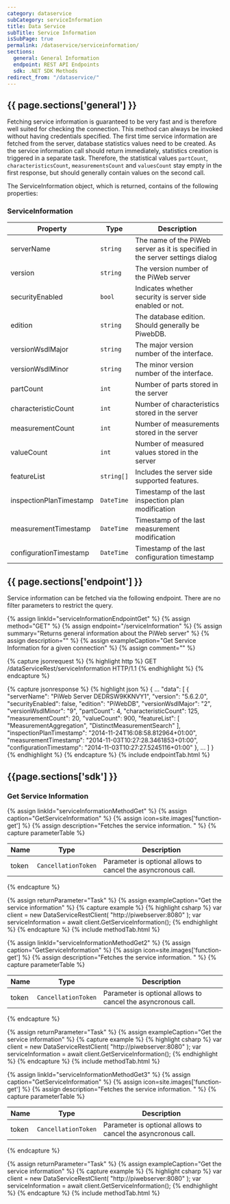 ```yaml
---
category: dataservice
subCategory: serviceInformation
title: Data Service
subTitle: Service Information
isSubPage: true
permalink: /dataservice/serviceinformation/
sections:
  general: General Information
  endpoint: REST API Endpoints
  sdk: .NET SDK Methods
redirect_from: "/dataservice/"
---
```


## {{ page.sections['general'] }}

Fetching service information is guaranteed to be very fast and is therefore well suited for checking the connection. This method can always be invoked without having credentials specified.
The first time service information are fetched from the server, database statistics values need to be created. As the service information call should return immediately, statistics creation is triggered in a separate task. Therefore, the statistical values ```partCount```, ```characteristicsCount```, ```measurementsCount``` and ```valuesCount``` stay empty in the first response, but should generally contain values on the second call.

The ServiceInformation object, which is returned, contains of the following properties:

### ServiceInformation

Property | Type | Description
---------|------|-------------
serverName | ```string``` | The name of the PiWeb server as it is specified in the server settings dialog
version | ```string``` | The version number of the PiWeb server
securityEnabled | ```bool``` | Indicates whether security is server side enabled or not.
edition | ```string``` | The database edition. Should generally be PiwebDB.
versionWsdlMajor | ```string``` | The major version number of the interface.
versionWsdlMinor | ```string``` | The minor version number of the interface.
partCount | ```int``` | Number of parts stored in the server
characteristicCount |```int``` | Number of characteristics stored in the server
measurementCount | ```int``` | Number of measurements stored in the server
valueCount | ```int``` | Number of measured values stored in the server
featureList | ```string[]``` | Includes the server side supported features.
inspectionPlanTimestamp | ```DateTime``` | Timestamp of the last inspection plan modification
measurementTimestamp | ```DateTime``` | Timestamp of the last measurement modification
configurationTimestamp | ```DateTime``` | Timestamp of the last configuration timestamp

## {{ page.sections['endpoint'] }}

Service information can be fetched via the following endpoint. There are no filter parameters to restrict the query.

{% assign linkId="serviceInformationEndpointGet" %}
{% assign method="GET" %}
{% assign endpoint="/serviceInformation" %}
{% assign summary="Returns general information about the PiWeb server" %}
{% assign description="" %}
{% assign exampleCaption="Get Service Information for a given connection" %}
{% assign comment="" %}

{% capture jsonrequest %}
{% highlight http %}
GET /dataServiceRest/serviceInformation HTTP/1.1
{% endhighlight %}
{% endcapture %}

{% capture jsonresponse %}
{% highlight json %}
{
   ...
   "data":
   [
       {
          "serverName": "PiWeb Server DEDRSW9KKNVY1",
          "version": "5.6.2.0",
          "securityEnabled": false,
          "edition": "PiWebDB",
          "versionWsdlMajor": "2",
          "versionWsdlMinor": "9",
          "partCount": 4,
          "characteristicCount": 125,
          "measurementCount": 20,
          "valueCount": 900,
          "featureList":
          [
             "MeasurementAggregation",
            "DistinctMeasurementSearch"
          ],
          "inspectionPlanTimestamp": "2014-11-24T16:08:58.812964+01:00",
          "measurementTimestamp": "2014-11-03T10:27:28.3461853+01:00",
          "configurationTimestamp": "2014-11-03T10:27:27.5245116+01:00"
       },
       ...
   ]
}
{% endhighlight %}
{% endcapture %}
{% include endpointTab.html %}

## {{page.sections['sdk'] }}

### Get Service Information

{% assign linkId="serviceInformationMethodGet" %}
{% assign caption="GetServiceInformation" %}
{% assign icon=site.images['function-get'] %}
{% assign description="Fetches the service information. " %}
{% capture parameterTable %}

Name           | Type                                  | Description
---------------|---------------------------------------|--------------------------------------------------
token          | ```CancellationToken```               | Parameter is optional allows to cancel the asyncronous call.
{% endcapture %}

{% assign returnParameter="Task<ServiceInformation>" %}
{% assign exampleCaption="Get the service information" %}
{% capture example %}
{% highlight csharp %}
var client = new DataServiceRestClient( "http://piwebserver:8080" );
var serviceInformation = await client.GetServiceInformation();
{% endhighlight %}
{% endcapture %}
{% include methodTab.html %}

{% assign linkId="serviceInformationMethodGet2" %}
{% assign caption="GetServiceInformation" %}
{% assign icon=site.images['function-get'] %}
{% assign description="Fetches the service information. " %}
{% capture parameterTable %}

Name           | Type                                  | Description
---------------|---------------------------------------|--------------------------------------------------
token          | ```CancellationToken```               | Parameter is optional allows to cancel the asyncronous call.
{% endcapture %}

{% assign returnParameter="Task<ServiceInformation>" %}
{% assign exampleCaption="Get the service information" %}
{% capture example %}
{% highlight csharp %}
var client = new DataServiceRestClient( "http://piwebserver:8080" );
var serviceInformation = await client.GetServiceInformation();
{% endhighlight %}
{% endcapture %}
{% include methodTab.html %}

{% assign linkId="serviceInformationMethodGet3" %}
{% assign caption="GetServiceInformation" %}
{% assign icon=site.images['function-get'] %}
{% assign description="Fetches the service information. " %}
{% capture parameterTable %}

Name           | Type                                  | Description
---------------|---------------------------------------|--------------------------------------------------
token          | ```CancellationToken```               | Parameter is optional allows to cancel the asyncronous call.
{% endcapture %}

{% assign returnParameter="Task<ServiceInformation>" %}
{% assign exampleCaption="Get the service information" %}
{% capture example %}
{% highlight csharp %}
var client = new DataServiceRestClient( "http://piwebserver:8080" );
var serviceInformation = await client.GetServiceInformation();
{% endhighlight %}
{% endcapture %}
{% include methodTab.html %}
